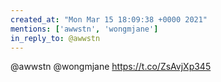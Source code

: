 ```yaml
---
created_at: "Mon Mar 15 18:09:38 +0000 2021"
mentions: ['awwstn', 'wongmjane']
in_reply_to: @awwstn
---
```


@awwstn @wongmjane https://t.co/ZsAvjXp345